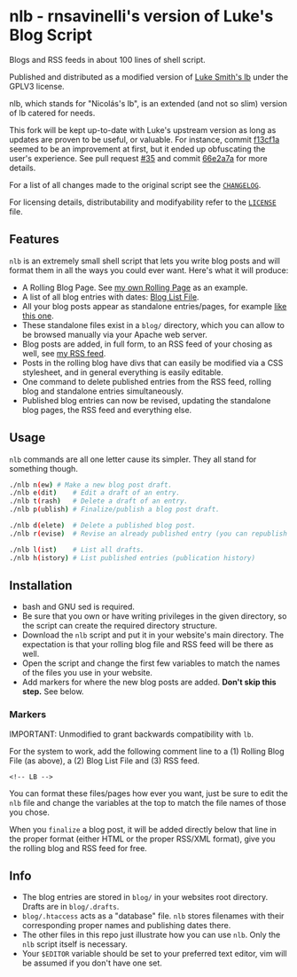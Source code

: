 # nlb - rnsavinelli's version of Luke's Blog Script

Blogs and RSS feeds in about 100 lines of shell script.

Published and distributed as a modified version of [Luke Smith's lb](https://github.com/LukeSmithxyz/lb) under the GPLV3 license.

nlb, which stands for "Nicolás's lb", is an extended (and not so slim) version of lb catered for needs.

This fork will be kept up-to-date with Luke's upstream version as long as updates are proven to be useful, or valuable. For instance, commit [f13cf1a](https://github.com/LukeSmithxyz/lb/commit/f13cf1a3a642dcaa6eb188b15db4e36450edcabd) 
seemed to be an improvement at first, but it ended up obfuscating the user's experience. See pull request [#35](https://github.com/LukeSmithxyz/lb/pull/35) and commit [66e2a7a](https://github.com/LukeSmithxyz/lb/commit/66e2a7a1eda6d835266d8ad62270d87b50ee488c) for more details.

For a list of all changes made to the original script see the [`CHANGELOG`](https://github.com/rnsavinelli/nlb/blob/blog/CHANGELOG).

For licensing details, distributability and modifyability refer to the [`LICENSE`](https://github.com/rnsavinelli/nlb/blob/blog/LICENSE) file.

## Features

`nlb` is an extremely small shell script that lets you write blog posts and will format them in all the ways you could ever want. Here's what it will produce:

- A Rolling Blog Page. See [my own Rolling Page](https://rnsavinelli.github.io/blog.html) as an example.
- A list of all blog entries with dates: [Blog List File](https://rnsavinelli.github.io/blogindex.html).
- All your blog posts appear as standalone entries/pages, for example [like this one](https://rnsavinelli.github.io/blog/now-plotting-network-traffic.html).
- These standalone files exist in a `blog/` directory, which you can allow to be browsed manually via your Apache web server.
- Blog posts are added, in full form, to an RSS feed of your chosing as well, see [my RSS feed](https://rnsavinelli.github.io/rss.xml).
- Posts in the rolling blog have divs that can easily be modified via a CSS stylesheet, and in general everything is easily editable.
- One command to delete published entries from the RSS feed, rolling blog and standalone entries simultaneously.
- Published blog entries can now be revised, updating the standalone blog pages, the RSS feed and everything else.

## Usage

`nlb` commands are all one letter cause its simpler. They all stand for something though.

```sh
./nlb n(ew)	# Make a new blog post draft.
./nlb e(dit)	# Edit a draft of an entry.
./nlb t(rash)	# Delete a draft of an entry.
./nlb p(ublish)	# Finalize/publish a blog post draft.

./nlb d(elete)	# Delete a published blog post.
./nlb r(evise)	# Revise an already published entry (you can republish it with `nlb p` when done).

./nlb l(ist)	# List all drafts.
./nlb h(istory)	# List published entries (publication history)
```

## Installation

+ bash and GNU sed is required.
+ Be sure that you own or have writing privileges in the given directory, so the script can create the required directory structure.
+ Download the `nlb` script and put it in your website's main directory. The expectation is that your rolling blog file and RSS feed will be there as well.
+ Open the script and change the first few variables to match the names of the files you use in your website.
+ Add markers for where the new blog posts are added. **Don't skip this step.** See below.

### Markers

IMPORTANT: Unmodified to grant backwards compatibility with `lb`.

For the system to work, add the following comment line to a (1) Rolling Blog File (as above), a (2) Blog List File and (3) RSS feed.

```
<!-- LB -->
```

You can format these files/pages how ever you want, just be sure to edit the `nlb` file and change the variables at the top to match the file names of those you chose.

When you `finalize` a blog post, it will be added directly below that line in the proper format (either HTML or the proper RSS/XML format), give you the rolling blog and RSS feed for free.

## Info

- The blog entries are stored in `blog/` in your websites root directory. Drafts are in `blog/.drafts`.
- `blog/.htaccess` acts as a "database" file. `nlb` stores filenames with their corresponding proper names and publishing dates there.
- The other files in this repo just illustrate how you can use `nlb`. Only the `nlb` script itself is necessary.
- Your `$EDITOR` variable should be set to your preferred text editor, vim will be assumed if you don't have one set.
